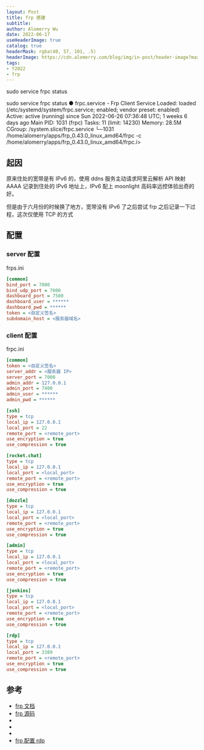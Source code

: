 ```yaml
---
layout: Post
title: frp 搭建
subtitle:
author: Alomerry Wu
date: 2022-06-17
useHeaderImage: true
catalog: true
headerMask: rgba(40, 57, 101, .5)
headerImage: https://cdn.alomerry.com/blog/img/in-post/header-image?max=59
tags:
- Y2022
- frp
---
```


sudo service frpc status

sudo service frpc status
● frpc.service - Frp Client Service
Loaded: loaded (/etc/systemd/system/frpc.service; enabled; vendor preset: enabled)
Active: active (running) since Sun 2022-06-26 07:36:48 UTC; 1 weeks 6 days ago
Main PID: 1031 (frpc)
Tasks: 11 (limit: 14230)
Memory: 28.5M
CGroup: /system.slice/frpc.service
└─1031 /home/alomerry/apps/frp_0.43.0_linux_amd64/frpc -c /home/alomerry/apps/frp_0.43.0_linux_amd64/frpc.i>

## 起因

原来住处的宽带是有 IPv6 的，使用 ddns 服务主动请求阿里云解析 API 映射 AAAA 记录到住处的 IPv6 地址上，IPv6 配上 moonlight 高码率远控体验出奇的好。

但是由于六月份的时候换了地方，宽带没有 IPv6 了之后尝试 frp 之后记录一下过程，这次仅使用 TCP 的方式

## 配置

### server 配置

frps.ini

```ini
[common]
bind_port = 7000
bind_udp_port = 7000
dashboard_port = 7500
dashboard_user = ******
dashboard_pwd = ******
token = <自定义签名>
subdomain_host = <服务器域名>
```

### client 配置

frpc.ini

```ini
[common]
token = <自定义签名>
server_addr = <服务器 IP>
server_port = 7000
admin_addr = 127.0.0.1
admin_port = 7400
admin_user = ******
admin_pwd = ******

[ssh]
type = tcp
local_ip = 127.0.0.1
local_port = 22
remote_port = <remote_port>
use_encryption = true
use_compression = true

[rocket.chat]
type = tcp
local_ip = 127.0.0.1
local_port = <local_port>
remote_port = <remote_port>
use_encryption = true
use_compression = true

[dozzle]
type = tcp
local_ip = 127.0.0.1
local_port = <local_port>
remote_port = <remote_port>
use_encryption = true
use_compression = true

[admin]
type = tcp
local_ip = 127.0.0.1
local_port = <local_port>
remote_port = <remote_port>
use_encryption = true
use_compression = true

[jenkins]
type = tcp
local_ip = 127.0.0.1
local_port = <local_port>
remote_port = <remote_port>
use_encryption = true
use_compression = true

[rdp]
type = tcp
local_ip = 127.0.0.1
local_port = 3389
remote_port = <remote_port>
use_encryption = true
use_compression = true
```

###

## 参考

- [frp 文档](https://gofrp.org/docs/examples/xtcp/)
- [frp 源码](https://github.com/fatedier/frp/blob/dev/README_zh.md)
- [](https://juejin.cn/post/6972566180896702477)
- [](https://xinyuehtx.github.io/post/内网穿透神器frp.html)
- [](https://xinyuehtx.github.io/post/内网穿透神器frp之进阶配置.html)
- [frp 配置 rdp](https://shenbo.github.io/2019/02/27/apps/frp%E9%85%8D%E7%BD%AE%E5%86%85%E7%BD%91%E7%A9%BF%E9%80%8F%E3%80%81%E9%80%9A%E8%BF%87rdp%E8%BF%9C%E7%A8%8B%E6%A1%8C%E9%9D%A2%E6%8E%A7%E5%88%B6windows%E7%B3%BB%E7%BB%9F/)